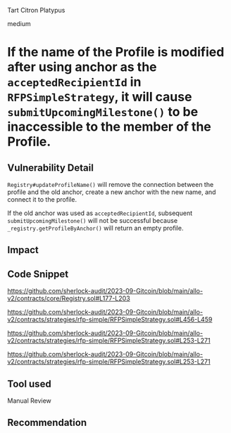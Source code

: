 Tart Citron Platypus

medium

# If the name of the Profile is modified after using anchor as the `acceptedRecipientId` in `RFPSimpleStrategy`, it will cause `submitUpcomingMilestone()` to be inaccessible to the member of the Profile.

## Vulnerability Detail

`Registry#updateProfileName()` will remove the connection between the profile and the old anchor, create a new anchor with the new name, and connect it to the profile.

If the old anchor was used as `acceptedRecipientId`, subsequent `submitUpcomingMilestone()` will not be successful because `_registry.getProfileByAnchor()` will return an empty profile.
## Impact

## Code Snippet

https://github.com/sherlock-audit/2023-09-Gitcoin/blob/main/allo-v2/contracts/core/Registry.sol#L177-L203

https://github.com/sherlock-audit/2023-09-Gitcoin/blob/main/allo-v2/contracts/strategies/rfp-simple/RFPSimpleStrategy.sol#L456-L459

https://github.com/sherlock-audit/2023-09-Gitcoin/blob/main/allo-v2/contracts/strategies/rfp-simple/RFPSimpleStrategy.sol#L253-L271

https://github.com/sherlock-audit/2023-09-Gitcoin/blob/main/allo-v2/contracts/strategies/rfp-simple/RFPSimpleStrategy.sol#L253-L271

## Tool used

Manual Review

## Recommendation